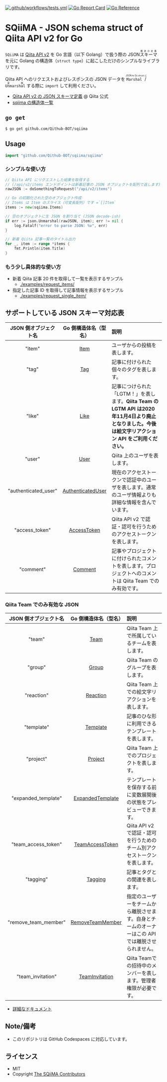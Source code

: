 [![.github/workflows/tests.yml](https://github.com/Qithub-BOT/sqiima/actions/workflows/tests.yml/badge.svg)](https://github.com/Qithub-BOT/sqiima/actions/workflows/tests.yml)
[![Go Report Card](https://goreportcard.com/badge/github.com/Qithub-BOT/sqiima)](https://goreportcard.com/report/github.com/Qithub-BOT/sqiima)
[![Go Reference](https://pkg.go.dev/badge/github.com/Qithub-BOT/sqiima.svg)](https://pkg.go.dev/github.com/Qithub-BOT/sqiima)

# SQiiMA - JSON schema struct of Qiita API v2 for Go

`SQiiMA` は [Qiita API v2](https://qiita.com/api/v2/docs) を Go 言語（以下 Golang）で扱う際の JSON <ruby>スキーマ<rt>構造の定義</rt></ruby>を元に Golang の構造体（`struct type`）に起こしただけのシンプルなライブラリです。

Qiita API へのリクエストおよびレスポンスの JSON データを <ruby>`Marshal` / `Unmarshal`<rt>JSON ⇆ Go struct に変換</rt></ruby> する際に `import` して利用ください。

- [Qiita API v2 の JSON スキーマ定義](https://qiita.com/api/v2/schema) @ Qiita 公式
- [sqiima の構造体一覧](./sqiima/)

## `go get`

```shellsession
$ go get github.com/Qithub-BOT/sqiima
```

## Usage

```go
import "github.com/Qithub-BOT/sqiima/sqiima"
```

### シンプルな使い方

```go
// Qiita API にリクエストした結果を取得する
// (/api/v2/items エンドポイントは新着記事の JSON オブジェクトを配列で返します)
rawJSON := doSomethingToRequest("/api/v2/items")

// Go の初期化された空のオブジェクト作成
// Items は Item のスライス（可変長配列）です =`[]Item`
items := new(sqiima.Items)

// 空のオブジェクトに生 JSON を割り当て (JSON decode-ish)
if err := json.Unmarshal(rawJSON, item); err != nil {
	log.Fatalf("error to parse JSON: %v", err)
}

// 新着 Qiita 記事一覧のタイトル出力
for _, item := range *items {
	fmt.Println(item.Title)
}
```

### もう少し具体的な使い方

- 新着 Qiita 記事 20 件を取得して一覧を表示するサンプル
	- [./examples/request_items/](./examples/request_items/sample.go)
- 指定した記事 ID を取得して記事情報を表示するサンプル
	- [./examples/request_single_item/](./examples/request_single_item/sample.go)

## サポートしている JSON スキーマ対応表

JSON 側オブジェクト名 | Go 側構造体名（型名） | 説明
:--: | :--: | :--
"item" | [Item](./sqiima/Item.go) | ユーザからの投稿を表します。
"tag" | [Tag](./sqiima/Tag.go) | 記事に付けられた個々のタグを表します。
"like" | [Like](./sqiima/Like.go) | 記事につけられた「LGTM！」を表します。<strong>Qiita Team の LGTM API は2020年11月4日より廃止となりました。今後は絵文字リアクション API をご利用ください。</strong>
"user" | [User](./sqiima/User.go) | Qiita 上のユーザを表します。
"authenticated_user" | [AuthenticatedUser](./sqiima/AuthenticatedUser.go) | 現在のアクセストークンで認証中のユーザを表します。通常のユーザ情報よりも詳細な情報を含んでいます。
"access_token" | [AccessToken](./sqiima/AccessToken.go) | Qiita API v2 で認証・認可を行うためのアクセストークンを表します。
"comment" | [Comment](./sqiima/Comment.go) | 記事やプロジェクトに付けられたコメントを表します。プロジェクトへのコメントは Qiita Team でのみ有効です。

### Qiita Team でのみ有効な JSON

JSON 側オブジェクト名 | Go 側構造体名（型名） | 説明
:--: | :--: | :--
"team" | [Team](./sqiima/Team.go) | Qiita Team 上で所属しているチームを表します。
"group" | [Group](./sqiima/Group.go) | Qiita Team のグループを表します。
"reaction" | [Reaction](./sqiima/Reaction.go) | Qiita Team 上での絵文字リアクションを表します。
"template" | [Template](./sqiima/Template.go) | 記事のひな形に利用できるテンプレートを表します。
"project" | [Project](./sqiima/Project.go) | Qiita Team 上でのプロジェクトを表します。
"expanded_template" | [ExpandedTemplate](./sqiima/ExpandedTemplate.go) | テンプレートを保存する前に変数展開後の状態をプレビューできます。
"team_access_token" | [TeamAccessToken](./sqiima/TeamAccessToken.go) | Qiita API v2 で認証・認可を行うためのチーム別アクセストークンを表します。
"tagging" | [Tagging](./sqiima/Tagging.go) | 記事とタグとの関連を表します。
"remove_team_member" | [RemoveTeamMember](./sqiima/RemoveTeamMember.go) | 指定のユーザーをチームから離脱させます。自身とチームのオーナーはこの API では離脱させられません。
"team_invitation" | [TeamInvitation](./sqiima/TeamInvitation.go) | Qiita Teamでの招待中のメンバーを表します。管理者権限が必要です。

- [詳細なドキュメント](./sqiima/README.md)

## Note/備考

- このリポジトリは GitHub Codespaces に対応しています。

## ライセンス

- MIT
- Copyright [The SQiiMA Contributors](https://github.com/Qithub-BOT/sqiima/graphs/contributors)
